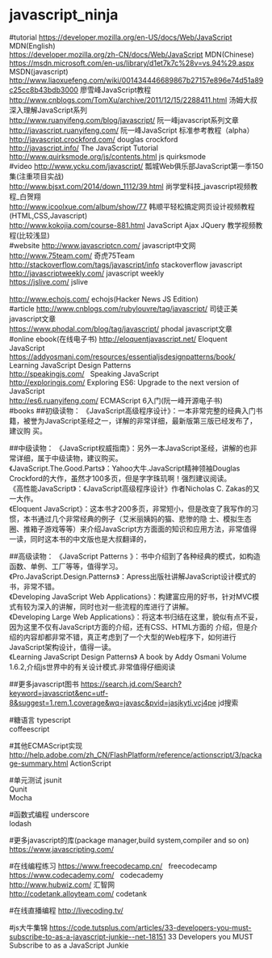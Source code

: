# javascript_ninja
#tutorial
https://developer.mozilla.org/en-US/docs/Web/JavaScript   MDN(English)<br>
https://developer.mozilla.org/zh-CN/docs/Web/JavaScript   MDN(Chinese)<br>
https://msdn.microsoft.com/en-us/library/d1et7k7c%28v=vs.94%29.aspx  MSDN(javascript)<br>
http://www.liaoxuefeng.com/wiki/001434446689867b27157e896e74d51a89c25cc8b43bdb3000 廖雪峰JavaScript教程<br>
http://www.cnblogs.com/TomXu/archive/2011/12/15/2288411.html    汤姆大叔深入理解JavaScript系列<br>
http://www.ruanyifeng.com/blog/javascript/                阮一峰javascript系列文章<br>
http://javascript.ruanyifeng.com/                         阮一峰JavaScript 标准参考教程（alpha）<br>
http://javascript.crockford.com/                          douglas crockford<br>
http://javascript.info/                                   The JavaScript Tutorial<br>
http://www.quirksmode.org/js/contents.html                 js quirksmode<br>
#video
http://www.ycku.com/javascript/                           瓢城Web俱乐部JavaScript第一季150集(注重项目实战)<br>
http://www.bjsxt.com/2014/down_1112/39.html               尚学堂科技_javascript视频教程_白贺翔<br>
http://www.icoolxue.com/album/show/77                     韩顺平轻松搞定网页设计视频教程(HTML,CSS,Javascript) <br>
http://www.kokojia.com/course-881.html                    JavaScript Ajax JQuery 教学视频教程(比较浅显)<br>
#website
http://www.javascriptcn.com/                              javascript中文网<br>
http://www.75team.com/                                    奇虎75Team<br>
http://stackoverflow.com/tags/javascript/info             stackoverflow javascript<br>
http://javascriptweekly.com/                              javascript weekly<br>
https://jslive.com/                                       jslive<br>    
http://www.echojs.com/                                    echojs(Hacker News JS Edition)<br>
#article
http://www.cnblogs.com/rubylouvre/tag/javascript/         司徒正美javascript文章<br> 
https://www.phodal.com/blog/tag/javascript/               phodal javascript文章<br>
#online ebook(在线电子书)
http://eloquentjavascript.net/     Eloquent JavaScript<br>
https://addyosmani.com/resources/essentialjsdesignpatterns/book/   Learning JavaScript Design Patterns<br>
http://speakingjs.com/   Speaking JavaScript<br>
http://exploringjs.com/   Exploring ES6: Upgrade to the next version of JavaScript<br>
http://es6.ruanyifeng.com/    ECMAScript 6入门(阮一峰开源电子书)<br>
#books
##初级读物：
《JavaScript高级程序设计》：一本非常完整的经典入门书籍，被誉为JavaScript圣经之一，详解的非常详细，最新版第三版已经发布了，建议购  买。<br>

##中级读物：
《JavaScript权威指南》：另外一本JavaScript圣经，讲解的也非常详细，属于中级读物，建议购买。<br>
《JavaScript.The.Good.Parts》：Yahoo大牛.JavaScript精神领袖Douglas                         Crockford的大作，虽然才100多页，但是字字珠玑啊！强烈建议阅读。<br>
《高性能JavaScript》：《JavaScript高级程序设计》作者Nicholas C. Zakas的又一大作。<br>
《Eloquent JavaScript》：这本书才200多页，非常短小，但是改变了我写作的习惯，本书通过几个非常经典的例子（艾米丽姨妈的猫、悲惨的隐   士、模拟生态圈、推箱子游戏等等）来介绍JavaScript方方面面的知识和应用方法，非常值得一读，同时这本书的中文版也是大叔翻译的，<br>


##高级读物：
《JavaScript Patterns 》：书中介绍到了各种经典的模式，如构造函数、单例、工厂等等，值得学习。<br>
《Pro.JavaScript.Design.Patterns》：Apress出版社讲解JavaScript设计模式的书，非常不错。<br>
《Developing JavaScript Web Applications》：构建富应用的好书，针对MVC模式有较为深入的讲解，同时也对一些流程的库进行了讲解。<br>
《Developing Large Web Applications》：将这本书归结在这里，貌似有点不妥，因为这里不仅有JavaScript方面的介绍，还有CSS、HTML方面的   介绍，但是介绍的内容却都非常不错，真正考虑到了一个大型的Web程序下，如何进行JavaScript架构设计，值得一读。<br>
《Learning JavaScript Design Patterns》 A book by Addy Osmani Volume 1.6.2,介绍js世界中的有关设计模式.非常值得仔细阅读<br>

##更多javascript图书
https://search.jd.com/Search?keyword=javascript&enc=utf-8&suggest=1.rem.1.coverage&wq=javasc&pvid=jasjkyti.vcj4pe jd搜索<br>

#糖语言
typescript<br>
coffeescript<br>

#其他ECMAScript实现
http://help.adobe.com/zh_CN/FlashPlatform/reference/actionscript/3/package-summary.html ActionScript<br>

#单元测试
jsunit<br>
Qunit<br>
Mocha<br>

#函数式编程
underscore<br>
lodash<br>

#更多javascript的库(package manager,build system,compiler and so on)
https://www.javascripting.com/ <br>

#在线编程练习
https://www.freecodecamp.cn/   freecodecamp<br>
https://www.codecademy.com/    codecademy<br>
http://www.hubwiz.com/         汇智网<br>
http://codetank.alloyteam.com/  codetank<br>

#在线直播编程
http://livecoding.tv/ <br>

#js大牛集锦
https://code.tutsplus.com/articles/33-developers-you-must-subscribe-to-as-a-javascript-junkie--net-18151 
33 Developers you MUST Subscribe to as a JavaScript Junkie<br>






